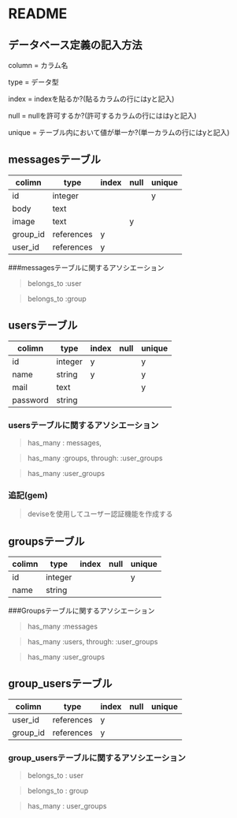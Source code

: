 # README

## データベース定義の記入方法

column = カラム名

type = データ型

index = indexを貼るか?(貼るカラムの行にはyと記入)

null = nullを許可するか?(許可するカラムの行にははyと記入)

unique = テーブル内において値が単一か?(単一カラムの行にはyと記入)



## messagesテーブル



|colimn   | type      | index| null| unique|
|---------|-----------|------|-----|-------|
| id      | integer   |      |     | y     |
| body    | text      |      |     |       |
| image   | text      |      | y   |       |
| group_id| references| y    |     |       |
| user_id | references| y    |     |       |

###messagesテーブルに関するアソシエーション
> belongs_to :user

> belongs_to :group



## usersテーブル

| colimn  | type   | index| null| unique|
|---------|--------|------|-----|-------|
| id      | integer| y    |     | y     |
| name    | string | y    |     | y     |
| mail    | text   |      |     | y     |
| password| string |      |     |       |

### usersテーブルに関するアソシエーション
> has_many : messages,

> has_many :groups, through: :user_groups

> has_many :user_groups

### 追記(gem)

> deviseを使用してユーザー認証機能を作成する



## groupsテーブル

| colimn    | type       | index| null| unique|
|-----------|------------|------|-----|-------|
| id        | integer    |      |     | y     |
| name      | string     |      |     |       |


###Groupsテーブルに関するアソシエーション

> has_many :messages

> has_many :users, through: :user_groups

> has_many :user_groups




## group_usersテーブル


| colimn    | type       | index| null| unique|
|-----------|------------|------|-----|-------|
| user_id   | references | y    |     |       |
| group_id  | references | y    |     |       |

### group_usersテーブルに関するアソシエーション

> belongs_to : user

> belongs_to : group

> has_many : user_groups

